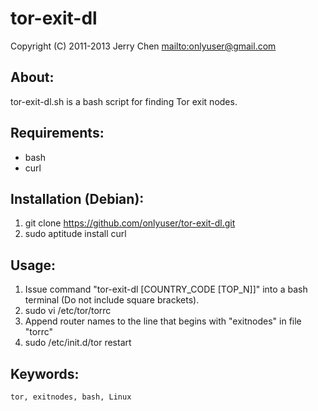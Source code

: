 tor-exit-dl
==========

Copyright (C) 2011-2013 Jerry Chen <mailto:onlyuser@gmail.com>

About:
------

tor-exit-dl.sh is a bash script for finding Tor exit nodes.

Requirements:
-------------

* bash
* curl

Installation (Debian):
----------------------

1. git clone https://github.com/onlyuser/tor-exit-dl.git
2. sudo aptitude install curl

Usage:
------

1. Issue command "tor-exit-dl [COUNTRY_CODE [TOP_N]]" into a bash terminal (Do not include square brackets).
2. sudo vi /etc/tor/torrc
3. Append router names to the line that begins with "exitnodes" in file "torrc"
4. sudo /etc/init.d/tor restart

Keywords:
---------

    tor, exitnodes, bash, Linux
